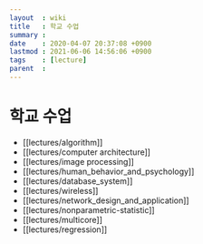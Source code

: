 ```yaml
---
layout  : wiki
title   : 학교 수업
summary :
date    : 2020-04-07 20:37:08 +0900
lastmod : 2021-06-06 14:56:06 +0900
tags    : [lecture]
parent  :
---
```


# 학교 수업
* [[lectures/algorithm]]
* [[lectures/computer architecture]]
* [[lectures/image processing]]
* [[lectures/human_behavior_and_psychology]]
* [[lectures/database_system]]
* [[lectures/wireless]]
* [[lectures/network_design_and_application]]
* [[lectures/nonparametric-statistic]]
* [[lectures/multicore]]
* [[lectures/regression]]
